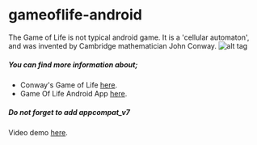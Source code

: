 # gameoflife-android
The Game of Life is not typical android game. It is a 'cellular automaton', and was invented by Cambridge mathematician John Conway.
![alt tag](http://bookofshadowsandlight.com/gfx/button_googleplay.png)
##### You can find more information about;
* Conway's Game of Life [here](http://tr.wikipedia.org/wiki/Conway%27in_Hayat_Oyunu).
* Game Of Life Android App [here](http://mcemilg.blogspot.com).

##### Do not forget to add appcompat_v7
Video demo [here](http://youtu.be/dYfBsG_vlqg).
